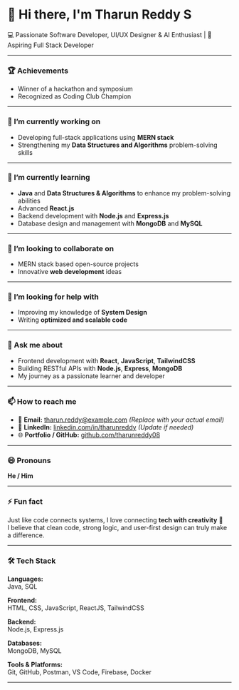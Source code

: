 # 👋 Hi there, I'm Tharun Reddy S

💻 Passionate Software Developer, UI/UX Designer & AI Enthusiast | 🚀 Aspiring Full Stack Developer

---

### 🏆 Achievements
- Winner of a hackathon and symposium  
- Recognized as Coding Club Champion  

---

### 🔭 I’m currently working on
- Developing full-stack applications using **MERN stack**  
- Strengthening my **Data Structures and Algorithms** problem-solving skills  

---

### 🌱 I’m currently learning
- **Java** and **Data Structures & Algorithms** to enhance my problem-solving abilities  
- Advanced **React.js**  
- Backend development with **Node.js** and **Express.js**  
- Database design and management with **MongoDB** and **MySQL**

---

### 👯 I’m looking to collaborate on
- MERN stack based open-source projects  
- Innovative **web development** ideas  

---

### 🤔 I’m looking for help with
- Improving my knowledge of **System Design**  
- Writing **optimized and scalable code**

---

### 💬 Ask me about
- Frontend development with **React**, **JavaScript**, **TailwindCSS**  
- Building RESTful APIs with **Node.js**, **Express**, **MongoDB**  
- My journey as a passionate learner and developer  

---

### 📫 How to reach me
- 📧 **Email:** tharun.reddy@example.com *(Replace with your actual email)*  
- 💼 **LinkedIn:** [linkedin.com/in/tharunreddy](https://linkedin.com/in/tharunreddy08) *(Update if needed)*  
- 🌐 **Portfolio / GitHub:** [github.com/tharunreddy08](https://github.com/tharunreddy08)  

---

### 😄 Pronouns
**He / Him**

---

### ⚡ Fun fact
Just like code connects systems, I love connecting **tech with creativity** 🎨  
I believe that clean code, strong logic, and user-first design can truly make a difference.

---

### 🛠️ Tech Stack

**Languages:**  
Java, SQL  

**Frontend:**  
HTML, CSS, JavaScript, ReactJS, TailwindCSS  

**Backend:**  
Node.js, Express.js  

**Databases:**  
MongoDB, MySQL  

**Tools & Platforms:**  
Git, GitHub, Postman, VS Code, Firebase, Docker

---
